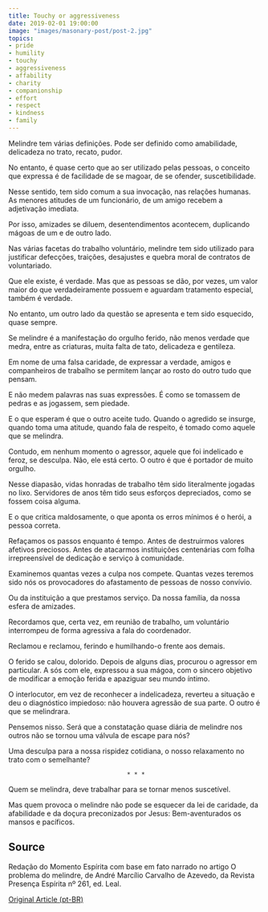 ```yaml
---
title: Touchy or aggressiveness
date: 2019-02-01 19:00:00
image: "images/masonary-post/post-2.jpg"
topics: 
- pride
- humility
- touchy
- aggressiveness
- affability
- charity
- companionship
- effort
- respect
- kindness
- family
---
```


Melindre tem várias definições. Pode ser definido como amabilidade, delicadeza
no trato, recato, pudor.

No entanto, é quase certo que ao ser utilizado pelas pessoas, o conceito que
expressa é de facilidade de se magoar, de se ofender, suscetibilidade.

Nesse sentido, tem sido comum a sua invocação, nas relações humanas. As menores
atitudes de um funcionário, de um amigo recebem a adjetivação imediata.

Por isso, amizades se diluem, desentendimentos acontecem, duplicando mágoas de
um e de outro lado.

Nas várias facetas do trabalho voluntário, melindre tem sido utilizado para
justificar defecções, traições, desajustes e quebra moral de contratos de
voluntariado.

Que ele existe, é verdade. Mas que as pessoas se dão, por vezes, um valor maior
do que verdadeiramente possuem e aguardam tratamento especial, também é
verdade.

No entanto, um outro lado da questão se apresenta e tem sido esquecido, quase
sempre.

Se melindre é a manifestação do orgulho ferido, não menos verdade que medra,
entre as criaturas, muita falta de tato, delicadeza e gentileza.

Em nome de uma falsa caridade, de expressar a verdade, amigos e companheiros de
trabalho se permitem lançar ao rosto do outro tudo que pensam.

E não medem palavras nas suas expressões. É como se tomassem de pedras e as
jogassem, sem piedade.

E o que esperam é que o outro aceite tudo. Quando o agredido se insurge, quando
toma uma atitude, quando fala de respeito, é tomado como aquele que se
melindra.

Contudo, em nenhum momento o agressor, aquele que foi indelicado e feroz, se
desculpa. Não, ele está certo. O outro é que é portador de muito orgulho.

Nesse diapasão, vidas honradas de trabalho têm sido literalmente jogadas no
lixo. Servidores de anos têm tido seus esforços depreciados, como se fossem
coisa alguma.

E o que critica maldosamente, o que aponta os erros mínimos é o herói, a pessoa
correta.

Refaçamos os passos enquanto é tempo. Antes de destruirmos valores afetivos
preciosos. Antes de atacarmos instituições centenárias com folha irrepreensível
de dedicação e serviço à comunidade.

Examinemos quantas vezes a culpa nos compete. Quantas vezes teremos sido nós os
provocadores do afastamento de pessoas de nosso convívio.

Ou da instituição a que prestamos serviço. Da nossa família, da nossa esfera de
amizades.

Recordamos que, certa vez, em reunião de trabalho, um voluntário interrompeu de
forma agressiva a fala do coordenador.

Reclamou e reclamou, ferindo e humilhando-o frente aos demais.

O ferido se calou, dolorido. Depois de alguns dias, procurou o agressor em
particular. A sós com ele, expressou a sua mágoa, com o sincero objetivo de
modificar a emoção ferida e apaziguar seu mundo íntimo.

O interlocutor, em vez de reconhecer a indelicadeza, reverteu a situação e deu
o diagnóstico impiedoso: não houvera agressão de sua parte. O outro é que se
melindrara.

Pensemos nisso. Será que a constatação quase diária de melindre nos outros não
se tornou uma válvula de escape para nós?

Uma desculpa para a nossa rispidez cotidiana, o nosso relaxamento no trato com
o semelhante?

                                     * * *

Quem se melindra, deve trabalhar para se tornar menos suscetível.

Mas quem provoca o melindre não pode se esquecer da lei de caridade, da
afabilidade e da doçura preconizados por Jesus: Bem-aventurados os mansos e
pacíficos.

## Source
Redação do Momento Espírita com base em fato narrado no artigo O problema do
melindre, de André Marcílio Carvalho de Azevedo, da Revista Presença Espírita
nº 261, ed. Leal.


[Original Article (pt-BR)](http://momento.com.br/pt/ler_texto.php?id=1624)
